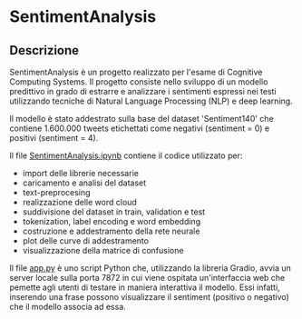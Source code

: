 # SentimentAnalysis

## Descrizione
SentimentAnalysis è un progetto realizzato per l'esame di Cognitive Computing Systems. 
Il progetto consiste nello sviluppo di un modello predittivo in grado di estrarre e analizzare i sentimenti espressi nei testi utilizzando tecniche di Natural Language Processing (NLP) e deep learning. 

Il modello è stato addestrato sulla base del dataset 'Sentiment140' che contiene 1.600.000 tweets etichettati come negativi (sentiment = 0) e positivi (sentiment = 4).

Il file [SentimentAnalysis.ipynb](./SentimentAnalysis.ipynb) contiene il codice utilizzato per:
- import delle librerie necessarie
- caricamento e analisi del dataset
- text-preprocesing
- realizzazione delle word cloud
- suddivisione del dataset in train, validation e test
- tokenization, label encoding e word embedding
- costruzione e addestramento della rete neurale 
- plot delle curve di addestramento
- visualizzazione della matrice di confusione

Il file [app.py](./app.py) è uno script Python che, utilizzando la libreria Gradio, avvia un server locale sulla porta 7872 in cui viene ospitata un'interfaccia web che pemette agli utenti di testare in maniera interattiva il modello. Essi infatti, inserendo una frase possono visualizzare il sentiment (positivo o negativo) che il modello associa ad essa.







